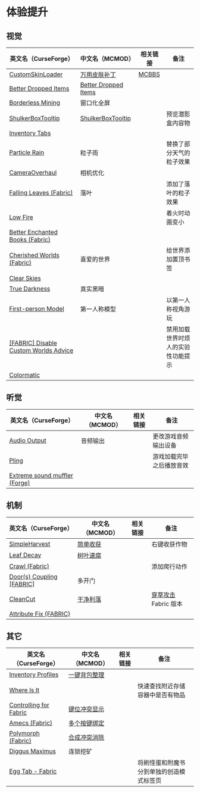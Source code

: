 # 体验提升

## 视觉

| 英文名（CurseForge）                                                                                                      | 中文名（MCMOD）                                              | 相关链接                                              | 备注                               |
| ------------------------------------------------------------------------------------------------------------------------- | ------------------------------------------------------------ | ----------------------------------------------------- | ---------------------------------- |
| [CustomSkinLoader](https://www.curseforge.com/minecraft/mc-mods/customskinloader)                                         | [万用皮肤补丁](https://www.mcmod.cn/class/883.html)          | [MCBBS](https://www.mcbbs.net/thread-269807-1-1.html) |                                    |
| [Better Dropped Items](https://www.curseforge.com/minecraft/mc-mods/better-dropped-items)                                 | [Better Dropped Items](https://www.mcmod.cn/class/2544.html) |                                                       |                                    |
| [Borderless Mining](https://www.curseforge.com/minecraft/mc-mods/borderless-mining)                                       | 窗口化全屏                                                   |                                                       |                                    |
| [ShulkerBoxTooltip](https://www.curseforge.com/minecraft/mc-mods/shulkerboxtooltip)                                       | [ShulkerBoxTooltip](https://www.mcmod.cn/class/2611.html)    |                                                       | 预览潜影盒内容物                   |
| [Inventory Tabs](https://www.curseforge.com/minecraft/mc-mods/inventory-tabs)                                             |                                                              |                                                       |                                    |
| [Particle Rain](https://www.curseforge.com/minecraft/mc-mods/particle-rain)                                               | 粒子雨                                                       |                                                       | 替换了部分天气的粒子效果           |
| [CameraOverhaul](https://www.curseforge.com/minecraft/mc-mods/cameraoverhaul)                                             | 相机优化                                                     |                                                       |                                    |
| [Falling Leaves (Fabric)](https://www.curseforge.com/minecraft/mc-mods/falling-leaves-fabric)                             | 落叶                                                         |                                                       | 添加了落叶的粒子效果               |
| [Low Fire](https://www.curseforge.com/minecraft/mc-mods/low-fire)                                                         |                                                              |                                                       | 着火时动画变小                     |
| [Better Enchanted Books (Fabric)](https://www.curseforge.com/minecraft/mc-mods/better-enchanted-books)                    |                                                              |                                                       |                                    |
| [Cherished Worlds (Fabric)](https://www.curseforge.com/minecraft/mc-mods/cherished-worlds-fabric)                         | 喜爱的世界                                                   |                                                       | 给世界添加置顶书签                 |
| [Clear Skies](https://www.curseforge.com/minecraft/mc-mods/clear-skies)                                                   |                                                              |                                                       |                                    |
| [True Darkness](https://www.curseforge.com/minecraft/mc-mods/true-darkness)                                               | 真实黑暗                                                     |                                                       |                                    |
| [First-person Model](https://www.curseforge.com/minecraft/mc-mods/first-person-model)                                     | 第一人称模型                                                 |                                                       | 以第一人称视角游玩                 |
| [[FABRIC] Disable Custom Worlds Advice](https://www.curseforge.com/minecraft/mc-mods/fabric-disable-custom-worlds-advice) |                                                              |                                                       | 禁用加载世界时烦人的实验性功能提示 |
| [Colormatic](https://www.curseforge.com/minecraft/mc-mods/colormatic)                                                     |                                                              |                                                       |                                    |

## 听觉

| 英文名（CurseForge）                                                                                | 中文名（MCMOD） | 相关链接 | 备注                     |
| --------------------------------------------------------------------------------------------------- | --------------- | -------- | ------------------------ |
| [Audio Output](https://www.curseforge.com/minecraft/mc-mods/audio-output)                           | 音频输出        |          | 更改游戏音频输出设备     |
| [Pling](https://www.curseforge.com/minecraft/mc-mods/pling)                                         |                 |          | 游戏加载完毕之后播放音效 |
| [Extreme sound muffler (Forge)](https://www.curseforge.com/minecraft/mc-mods/extreme-sound-muffler) |                 |          |                          |

## 机制

| 英文名（CurseForge）                                                                                   | 中文名（MCMOD）                                  | 相关链接 | 备注                                                         |
| ------------------------------------------------------------------------------------------------------ | ------------------------------------------------ | -------- | ------------------------------------------------------------ |
| [SimpleHarvest](https://www.curseforge.com/minecraft/mc-mods/simpleharvest)                            | [简单收获](https://www.mcmod.cn/class/1276.html) |          | 右键收获作物                                                 |
| [Leaf Decay](https://www.curseforge.com/minecraft/mc-mods/leaf-decay)                                  | [树叶速腐](https://www.mcmod.cn/class/3078.html) |          |                                                              |
| [Crawl (Fabric)](https://www.curseforge.com/minecraft/mc-mods/crawl)                                   |                                                  |          | 添加爬行动作                                                 |
| [Door(s) Coupling [FABRIC]](https://www.curseforge.com/minecraft/mc-mods/couplings-for-fabric-updated) | 多开门                                           |          |                                                              |
| [CleanCut](https://www.curseforge.com/minecraft/mc-mods/cleancut)                                      | [干净利落](https://www.mcmod.cn/class/3455.html) |          | [穿草攻击](https://www.mcmod.cn/class/1465.html) Fabric 版本 |
| [Attribute Fix {FABRIC}](https://www.curseforge.com/minecraft/mc-mods/attribute)                       |                                                  |          |                                                              |

## 其它

| 英文名（CurseForge）                                                                          | 中文名（MCMOD）                                      | 相关链接 | 备注                                     |
| --------------------------------------------------------------------------------------------- | ---------------------------------------------------- | -------- | ---------------------------------------- |
| [Inventory Profiles](https://www.curseforge.com/minecraft/mc-mods/inventory-profiles)         | [一键背包整理](https://www.mcmod.cn/class/2888.html) |          |                                          |
| [Where Is It](https://www.curseforge.com/minecraft/mc-mods/where-is-it)                       |                                                      |          | 快速查找附近存储容器中是否有物品         |
| [Controlling for Fabric](https://www.curseforge.com/minecraft/mc-mods/controlling-for-fabric) | [键位冲突显示](https://www.mcmod.cn/class/3146.html) |          |                                          |
| [Amecs (Fabric)](https://www.curseforge.com/minecraft/mc-mods/amecs)                          | [多个按键绑定](https://www.mcmod.cn/class/2003.html) |          |                                          |
| [Polymorph (Fabric)](https://www.curseforge.com/minecraft/mc-mods/polymorph-fabric)           | [合成冲突消除](https://www.mcmod.cn/class/2895.html) |          |                                          |
| [Diggus Maximus](https://www.curseforge.com/minecraft/mc-mods/diggus-maximus)                 | 连锁挖矿                                             |          |                                          |
| [Egg Tab - Fabric](https://www.curseforge.com/minecraft/mc-mods/eggtab-fabric)                |                                                      |          | 将刷怪蛋和附魔书分到单独的创造模式标签页 |
